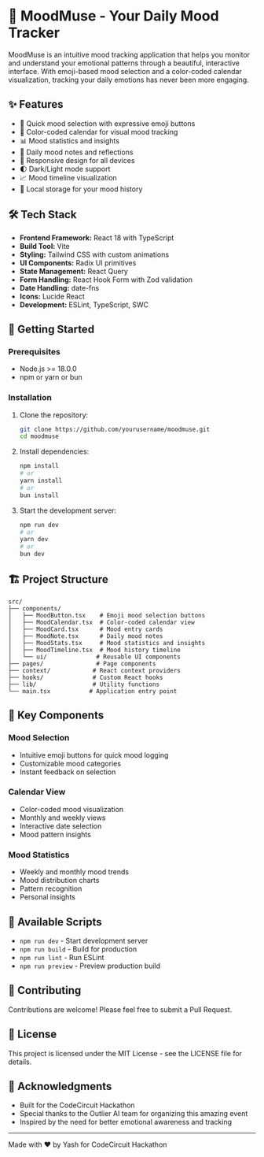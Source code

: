 # 🌈 MoodMuse - Your Daily Mood Tracker

MoodMuse is an intuitive mood tracking application that helps you monitor and understand your emotional patterns through a beautiful, interactive interface. With emoji-based mood selection and a color-coded calendar visualization, tracking your daily emotions has never been more engaging.

## ✨ Features

- 🎯 Quick mood selection with expressive emoji buttons
- 📅 Color-coded calendar for visual mood tracking
- 📊 Mood statistics and insights
- 📝 Daily mood notes and reflections
- 📱 Responsive design for all devices
- 🌓 Dark/Light mode support
- 📈 Mood timeline visualization
- 💾 Local storage for your mood history

## 🛠️ Tech Stack

- **Frontend Framework:** React 18 with TypeScript
- **Build Tool:** Vite
- **Styling:** Tailwind CSS with custom animations
- **UI Components:** Radix UI primitives
- **State Management:** React Query
- **Form Handling:** React Hook Form with Zod validation
- **Date Handling:** date-fns
- **Icons:** Lucide React
- **Development:** ESLint, TypeScript, SWC

## 🚀 Getting Started

### Prerequisites

- Node.js >= 18.0.0
- npm or yarn or bun

### Installation

1. Clone the repository:
   ```bash
   git clone https://github.com/yourusername/moodmuse.git
   cd moodmuse
   ```

2. Install dependencies:
   ```bash
   npm install
   # or
   yarn install
   # or
   bun install
   ```

3. Start the development server:
   ```bash
   npm run dev
   # or
   yarn dev
   # or
   bun dev
   ```

## 🏗️ Project Structure

```
src/
├── components/
│   ├── MoodButton.tsx    # Emoji mood selection buttons
│   ├── MoodCalendar.tsx  # Color-coded calendar view
│   ├── MoodCard.tsx      # Mood entry cards
│   ├── MoodNote.tsx      # Daily mood notes
│   ├── MoodStats.tsx     # Mood statistics and insights
│   ├── MoodTimeline.tsx  # Mood history timeline
│   └── ui/              # Reusable UI components
├── pages/               # Page components
├── context/            # React context providers
├── hooks/              # Custom React hooks
├── lib/                # Utility functions
└── main.tsx           # Application entry point
```

## 🎨 Key Components

### Mood Selection
- Intuitive emoji buttons for quick mood logging
- Customizable mood categories
- Instant feedback on selection

### Calendar View
- Color-coded mood visualization
- Monthly and weekly views
- Interactive date selection
- Mood pattern insights

### Mood Statistics
- Weekly and monthly mood trends
- Mood distribution charts
- Pattern recognition
- Personal insights

## 🧪 Available Scripts

- `npm run dev` - Start development server
- `npm run build` - Build for production
- `npm run lint` - Run ESLint
- `npm run preview` - Preview production build

## 🤝 Contributing

Contributions are welcome! Please feel free to submit a Pull Request.

## 📝 License

This project is licensed under the MIT License - see the LICENSE file for details.

## 🙏 Acknowledgments

- Built for the CodeCircuit Hackathon
- Special thanks to the Outlier AI team for organizing this amazing event
- Inspired by the need for better emotional awareness and tracking

---

Made with ❤️ by Yash for CodeCircuit Hackathon
